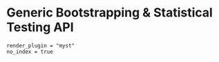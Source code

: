 # Generic Bootstrapping & Statistical Testing API

```{autodoc2-object} ccrvam.checkerboard.genstatsim
render_plugin = "myst"
no_index = true
```